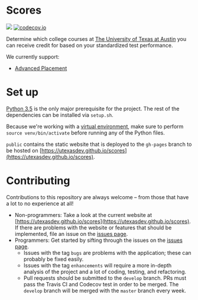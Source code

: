 # Scores

[![](https://travis-ci.org/utexasdev/scores.svg?branch=master)](https://travis-ci.org/utexasdev/scores)
[![codecov.io](http://codecov.io/github/utexasdev/scores/coverage.svg?branch=master)](http://codecov.io/github/utexasdev/scores?branch=master)

Determine which college courses at [The University of Texas at Austin](https://utexas.edu) you can receive credit for based on your standardized test performance.

We currently support:
- [Advanced Placement](https://apstudent.collegeboard.org/home)

# Set up

[Python 3.5](https://www.python.org/downloads/release/python-350/) is the only major prerequisite for the project. The rest of the dependencies can be installed via `setup.sh`.

Because we're working with a [virtual environment](https://pypi.python.org/pypi/virtualenv), make sure to perform `source venv/bin/activate` before running any of the Python files.

`public` contains the static website that is deployed to the `gh-pages` branch to be hosted on [https://utexasdev.github.io/scores](https://utexasdev.github.io/scores).

# Contributing

Contributions to this repository are always welcome – from those that have a lot to no experience at all!
- Non-programmers: Take a look at the current website at [https://utexasdev.github.io/scores](https://utexasdev.github.io/scores). If there are problems with the website or features that should be implemented, file an issue on the [issues page](https://github.com/utexasdev/scores/issues).
- Programmers: Get started by sifting through the issues on the [issues page](https://github.com/utexasdev/scores/issues).
  - Issues with the tag `bugs` are problems with the application; these can probably be fixed easily.
  - Issues with the tag `enhancements` will require a more in-depth analysis of the project and a lot of coding, testing, and refactoring.
  - Pull requests should be submitted to the `develop` branch. PRs must pass the Travis CI and Codecov test in order to be merged. The `develop` branch will be merged with the `master` branch every week.
